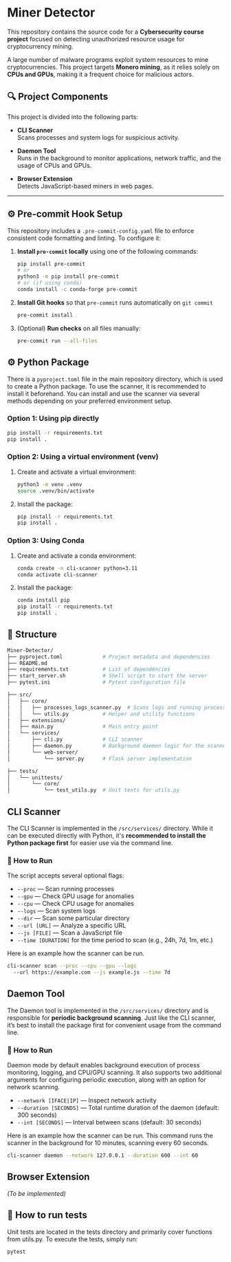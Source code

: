 # Miner Detector

This repository contains the source code for a **Cybersecurity course project** focused on detecting unauthorized resource usage for cryptocurrency mining.

A large number of malware programs exploit system resources to mine cryptocurrencies. This project targets **Monero mining**, as it relies solely on **CPUs and GPUs**, making it a frequent choice for malicious actors.

## 🔍 Project Components

This project is divided into the following parts:

- **CLI Scanner**  
  Scans processes and system logs for suspicious activity.

- **Daemon Tool**  
  Runs in the background to monitor applications, network traffic, and the usage of CPUs and GPUs.

- **Browser Extension**  
  Detects JavaScript-based miners in web pages.

---

## ⚙️ Pre-commit Hook Setup

This repository includes a `.pre-commit-config.yaml` file to enforce consistent code formatting and linting. To configure it:

1. **Install `pre-commit` locally** using one of the following commands:

   ```bash
   pip install pre-commit
   # or
   python3 -m pip install pre-commit
   # or (if using conda)
   conda install -c conda-forge pre-commit
   ```
2. **Install Git hooks** so that `pre-commit` runs automatically on `git commit`
   
   ```bash
   pre-commit install
   ```
3. (Optional) **Run checks** on all files manually:
   
   ```bash
   pre-commit run --all-files
   ```

## ⚙️ Python Package

There is a `pyproject.toml` file in the main repository directory, which is used to create a Python package. To use the scanner, it is recommended to install it beforehand. You can install and use the scanner via several methods depending on your preferred environment setup.

### Option 1: Using pip directly

```bash
pip install -r requirements.txt
pip install .
```

### Option 2: Using a virtual environment (venv)

1. Create and activate a virtual environment:

    ```bash
    python3 -m venv .venv
    source .venv/bin/activate
    ```

2. Install the package:

    ```bash
    pip install -r requirements.txt
    pip install .
    ```

### Option 3: Using Conda

1. Create and activate a conda environment:

    ```bash
    conda create -n cli-scanner python=3.11
    conda activate cli-scanner
    ```

2. Install the package:

    ```bash
    conda install pip
    pip install -r requirements.txt
    pip install .
    ```

## 📁 Structure

```bash
Miner-Detector/
├── pyproject.toml             # Project metadata and dependencies
├── README.md
├── requirements.txt           # List of dependencies
├── start_server.sh            # Shell script to start the server
├── pytest.ini                 # Pytest configuration file

├── src/
│   ├── core/
│   │   ├── processes_logs_scanner.py  # Scans logs and running processes
│   │   └── utils.py           # Helper and utility functions
│   ├── extensions/
│   ├── main.py                # Main entry point
│   └── services/
│       ├── cli.py             # CLI scanner
│       ├── daemon.py          # Background daemon logic for the scanner
│       └── web-server/
│           └── server.py      # Flask server implementation

├── tests/
│   └── unittests/
│       └── core/
│           └── test_utils.py  # Unit tests for utils.py
```

## CLI Scanner

The CLI Scanner is implemented in the `/src/services/` directory. While it can be executed directly with Python, it's **recommended to install the Python package first** for easier use via the command line.

### 🚀 How to Run

The script accepts several optional flags:

- `--proc` — Scan running processes
- `--gpu` — Check GPU usage for anomalies
- `--cpu` — Check CPU usage for anomalies
- `--logs` — Scan system logs
- `--dir` — Scan some particular directory
- `--url [URL]` — Analyze a specific URL
- `--js [FILE]` — Scan a JavaScript file
- `--time [DURATION]` for the time period to scan (e.g., 24h, 7d, 1m, etc.)

Here is an example how the scanner can be run.

```bash
cli-scanner scan --proc --cpu --gpu --logs
  --url https://example.com --js example.js --time 7d
```

## Daemon Tool

The Daemon tool is implemented in the `/src/services/` directory and is responsible for **periodic background scanning**. Just like the CLI scanner, it’s best to install the package first for convenient usage from the command line.

### 🚀 How to Run

Daemon mode by default enables background execution of process monitoring, logging, and CPU/GPU scanning. It also supports two additional arguments for configuring periodic execution, along with an option for network scanning.

- `--network [IFACE|IP]` — Inspect network activity
- `--duration [SECONDS]` — Total runtime duration of the daemon (default: 300 seconds)
- `--int [SECONDS]` — Interval between scans (default: 30 seconds)

Here is an example how the scanner can be run. This command runs the scanner in the background for 10 minutes, scanning every 60 seconds.

```bash
cli-scanner daemon --network 127.0.0.1 --duration 600 --int 60
```

## Browser Extension

*(To be implemented)*

## 🧪 How to run tests

Unit tests are located in the tests directory and primarily cover functions from utils.py.
To execute the tests, simply run:

```bash
pytest
```